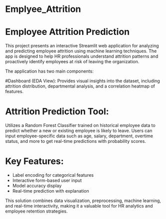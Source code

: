 # Emplyee_Attrition
#  Employee Attrition Prediction

This project presents an interactive Streamlit web application for analyzing and predicting employee attrition using machine learning techniques. The app is designed to help HR professionals understand attrition patterns and proactively identify employees at risk of leaving the organization.

The application has two main components:

#Dashboard (EDA View):
Provides visual insights into the dataset, including attrition distribution, departmental analysis, and a correlation heatmap of features.

# Attrition Prediction Tool:
Utilizes a Random Forest Classifier trained on historical employee data to predict whether a new or existing employee is likely to leave. Users can input employee-specific data such as age, salary, department, overtime status, and more to get real-time predictions with probability scores.

# Key Features:
- Label encoding for categorical features  
- Interactive form-based user input  
- Model accuracy display  
- Real-time prediction with explanation  

This solution combines data visualization, preprocessing, machine learning, and real-time interactivity, making it a valuable tool for HR analytics and employee retention strategies.
